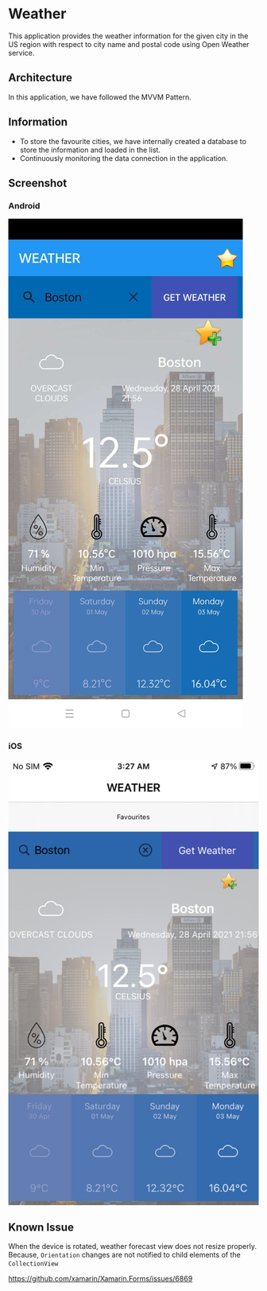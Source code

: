# Weather
This application provides the weather information for the given city in the US region with respect to city name and postal code using Open Weather service.

## Architecture

In this application, we have followed the MVVM Pattern.

## Information

* To store the favourite cities, we have internally created a database to store the information and loaded in the list.
* Continuously monitoring the data connection in the application.

## Screenshot

### Android
<img src="https://github.com/dinesh4official/Weather/blob/main/Screenshot/Weather_Android.png">

### iOS
<img src="https://github.com/dinesh4official/Weather/blob/main/Screenshot/Weather_iOS.png">

## Known Issue
When the device is rotated, weather forecast view does not resize properly. Because, `Orientation` changes are not notified to child elements of the `CollectionView` 

https://github.com/xamarin/Xamarin.Forms/issues/6869
